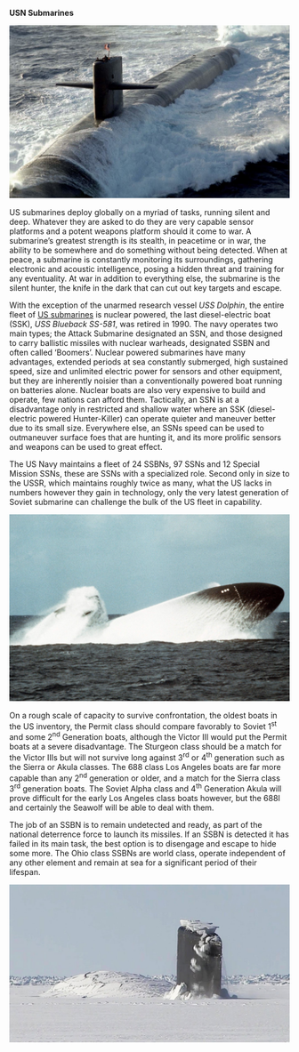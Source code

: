 **USN Submarines**

![](/assets/images/nato/us/navy/subs/image1.jpg)

US submarines deploy globally on a myriad of tasks, running silent and
deep. Whatever they are asked to do they are very capable sensor
platforms and a potent weapons platform should it come to war. A
submarine’s greatest strength is its stealth, in peacetime or in war,
the ability to be somewhere and do something without being detected.
When at peace, a submarine is constantly monitoring its surroundings,
gathering electronic and acoustic intelligence, posing a hidden threat
and training for any eventuality. At war in addition to everything else,
the submarine is the silent hunter, the knife in the dark that can cut
out key targets and escape.

With the exception of the unarmed research vessel *USS Dolphin*, the
entire fleet of [US
submarines](http://www.rickcampbellauthor.com/styled/index.html) is
nuclear powered, the last diesel-electric boat (SSK), *USS Blueback
SS-581*, was retired in 1990. The navy operates two main types; the
Attack Submarine designated an SSN, and those designed to carry
ballistic missiles with nuclear warheads, designated SSBN and often
called ‘Boomers’. Nuclear powered submarines have many advantages,
extended periods at sea constantly submerged, high sustained speed, size
and unlimited electric power for sensors and other equipment, but they
are inherently noisier than a conventionally powered boat running on
batteries alone. Nuclear boats are also very expensive to build and
operate, few nations can afford them. Tactically, an SSN is at a
disadvantage only in restricted and shallow water where an SSK
(diesel-electric powered Hunter-Killer) can operate quieter and maneuver
better due to its small size. Everywhere else, an SSNs speed can be used
to outmaneuver surface foes that are hunting it, and its more prolific
sensors and weapons can be used to great effect.

The US Navy maintains a fleet of 24 SSBNs, 97 SSNs and 12 Special
Mission SSNs, these are SSNs with a specialized role. Second only in
size to the USSR, which maintains roughly twice as many, what the US
lacks in numbers however they gain in technology, only the very latest
generation of Soviet submarine can challenge the bulk of the US fleet in
capability.

![](/assets/images/nato/us/navy/subs/image2.jpeg)

On a rough scale of capacity to survive confrontation, the oldest boats
in the US inventory, the Permit class should compare favorably to Soviet
1<sup>st</sup> and some 2<sup>nd</sup> Generation boats, although the
Victor III would put the Permit boats at a severe disadvantage. The
Sturgeon class should be a match for the Victor IIIs but will not
survive long against 3<sup>rd</sup> or 4<sup>th</sup> generation such as
the Sierra or Akula classes. The 688 class Los Angeles boats are far
more capable than any 2<sup>nd</sup> generation or older, and a match
for the Sierra class 3<sup>rd</sup> generation boats. The Soviet Alpha
class and 4<sup>th</sup> Generation Akula will prove difficult for the
early Los Angeles class boats however, but the 688I and certainly the
Seawolf will be able to deal with them.

The job of an SSBN is to remain undetected and ready, as part of the
national deterrence force to launch its missiles. If an SSBN is detected
it has failed in its main task, the best option is to disengage and
escape to hide some more. The Ohio class SSBNs are world class, operate
independent of any other element and remain at sea for a significant
period of their lifespan.

![](/assets/images/nato/us/navy/subs/image3.jpg)
